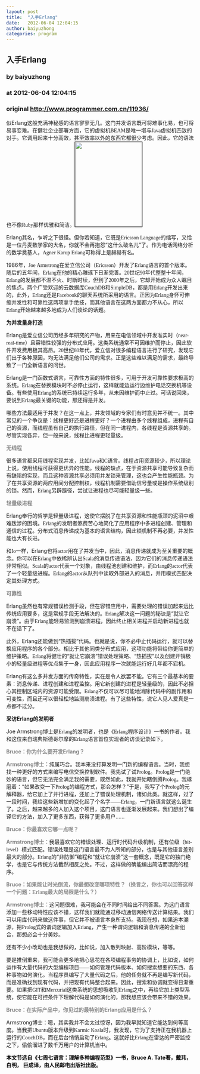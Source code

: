 ```yaml
---
layout: post
title:  "入手Erlang"
date:   2012-06-04 12:04:15
author: baiyuzhong
categories: program
---
```


## 入手Erlang
### by baiyuzhong
### at 2012-06-04 12:04:15
### original <http://www.programmer.com.cn/11936/>

<p style="text-align:left">似Erlang<span style="font-family:方正书宋简体">这般充满神秘感的语言寥寥无几</span>。这门并发语言既可将难事化易，也可将易事变难。在健壮企业部署方面，它的虚拟机<span style="font-family:Times New Roman">BEAM</span><span style="font-family:方正书宋简体">是唯一堪与</span><span style="font-family:Times New Roman">Java</span><span style="font-family:方正书宋简体">虚拟机匹敌的对手。它调用起来十分高效，甚至效率以外的东西它都很少考虑。因此，它的语法也不像</span><span style="font-family:Times New Roman">Ruby</span><span style="font-family:方正书宋简体">那样优雅和简洁。<img style="border:1px solid black;margin-top:1px;margin-bottom:1px" title="七周七语言" src="http://www.programmer.com.cn/wp-content/uploads/2012/06/%E4%B8%83%E5%91%A8%E4%B8%83%E8%AF%AD%E8%A8%80300dpi_%E5%89%AF%E6%9C%AC.jpg" alt="" width="180" height="227"><span></span></span></p>
<p>Erlang<span style="font-family:方正书宋简体">其名，乍听之下很怪。但你若知道，它既是</span><span style="font-family:Times New Roman">Ericsson Language</span><span style="font-family:方正书宋简体">的缩写，又恰是一位丹麦数学家的大名，你就不会再抱怨</span>“这什么破名儿”了。作为电话网络分析的数学奠基人，<span style="font-family:Times New Roman">Agner Karup Erlang</span>可称得上是赫赫有名。</p>
<p>1986<span style="font-family:方正书宋简体">年，</span><span style="font-family:Times New Roman">Joe Armstrong</span><span style="font-family:方正书宋简体">在爱立信公司（</span><span style="font-family:Times New Roman">Ericsson</span><span style="font-family:方正书宋简体">）开发了</span><span style="font-family:Times New Roman">Erlang</span><span style="font-family:方正书宋简体">语言的首个版本。随后的五年间，</span><span style="font-family:Times New Roman">Erlang</span><span style="font-family:方正书宋简体">在他的精心雕琢下日渐完善。</span><span style="font-family:Times New Roman">20</span><span style="font-family:方正书宋简体">世纪</span><span style="font-family:Times New Roman">90</span><span style="font-family:方正书宋简体">年代整整十年</span>间，<span style="font-family:Times New Roman">Erlang</span><span style="font-family:方正书宋简体">的发展都不温不火、时断时续，但到了</span><span style="font-family:Times New Roman">2000</span><span style="font-family:方正书宋简体">年之后，它却开始成为众人瞩目的焦点。两个广受欢迎的云数据库</span><span style="font-family:Times New Roman">CouchDB</span>和<span style="font-family:Times New Roman">SimpleDB</span><span style="font-family:方正书宋简体">，都是用</span><span style="font-family:Times New Roman">Erlang</span><span style="font-family:方正书宋简体">开发出来的，此外，</span><span style="font-family:Times New Roman">Erlang</span><span style="font-family:方正书宋简体">还是</span><span style="font-family:Times New Roman">Facebook</span><span style="font-family:方正书宋简体">的聊天系统所采用的语言。正因为</span><span style="font-family:Times New Roman">Erlang</span><span style="font-family:方正书宋简体">身怀可伸缩并发性和可靠性这两项拿手绝技，而其他语言在这两方面都力不从心，所以</span><span style="font-family:Times New Roman">Erlang</span><span style="font-family:方正书宋简体">开始越来越多地成为人们谈论的话题。</span></p>
<p><strong>为并发量身打造</strong></p>
<p>Erlang<span style="font-family:方正书宋简体">是爱立信公司历经多年研究的产物，用来在电信领域中开发</span>准实时（<span style="font-family:Times New Roman">near-real-time</span><span style="font-family:方正书宋简体">）</span>且容错性较强的分布式应用。这类系统通常不可因维护而停止，因此软件开发费用极其高昂。<span style="font-family:Times New Roman">20</span><span style="font-family:方正书宋简体">世纪</span><span style="font-family:Times New Roman">80</span><span style="font-family:方正书宋简体">年代，爱立信对很多编程语言进行了研究，发现它们出于各种原因，均无法满足他们公司的需求。正是这些难以满足的需求，最终导致了一门全新语言的问世。</span></p>
<p>Erlang是一门函数式语言，可靠性方面的特性很多，可用于开发可靠性要求极高的系统。<span style="font-family:Times New Roman">Erlang</span>在替换模块时不必停止运行，这样就能边运行边维护电话交换机等设备。有些使用<span style="font-family:Times New Roman">Erlang</span><span style="font-family:方正书宋简体">的系统已持续运行多年，从未因维护而中止过。可话说回来，要说到</span><span style="font-family:Times New Roman">Erlang</span><span style="font-family:方正书宋简体">最</span>关键的功能，那还得是并发。</p>
<p>哪些方法最适用于并发？在这一点上，并发领域的专家们有时意见并不统一。其中常见的一个争议是：线程更好还是进程更好？一个进程由多个线程组成，进程有自己的资源，而线程虽有自己的执行路径，但在同一进程内，各线程是资源共享的。尽管实现各异，但一般来说，线程比进程更轻量级。</p>
<p><strong><span style="color:#888888">无线程</span></strong></p>
<p>很多语言都采用线程实现并发，比如<span style="font-family:Times New Roman">Java</span><span style="font-family:方正书宋简体">和</span><span style="font-family:Times New Roman">C</span><span style="font-family:方正书宋简体">语言。线程占用资源较少，所以理论上说，使用线程可获得更</span>优异的性能。线程的缺点，在于资源共享可能导致复杂而有缺陷的实现，而且这种资源共享必须用并发锁来管理，这也会产生性能瓶颈。为了在共享资源的两应用间分配控制权，线程机制需要借助信号量或是操作系统级别的锁。然而，<span style="font-family:Times New Roman">Erlang</span><span style="font-family:方正书宋简体">另辟蹊径，尝试</span>让进程也尽可能轻量级一些。</p>
<p><strong><span style="color:#888888">轻量级进程</span></strong></p>
<p>Erlang<span style="font-family:方正书宋简体">奉行的哲学是轻量级进程，这使它摆脱了在共享资源和性能瓶颈的泥沼中艰难跋涉的困境。</span><span style="font-family:Times New Roman">Erlang</span><span style="font-family:方正书宋简体">的发明者</span>煞费苦心地简化了应用程序中多进程创建、管理和通信的过程。分布式消息传递成为基本的语言结构，因此锁机制不再必要，并发性能也大有长进。</p>
<p>和<span style="font-family:Times New Roman">Io</span><span style="font-family:方正书宋简体">一样</span>，Erlang<span style="font-family:方正书宋简体">也将</span><span style="font-family:Times New Roman">actor</span><span style="font-family:方正书宋简体">用在了并发当中，因此</span>，消息传递就成为至关重要的概念。你可以在<span style="font-family:Times New Roman">Erlang</span><span style="font-family:方正书宋简体">中</span>依稀辨认出<span style="font-family:Times New Roman">Scala</span><span style="font-family:方正书宋简体">的消息传递语法，因为它们的消息传递</span>语法非常相似。<span style="font-family:Times New Roman">Scala</span><span style="font-family:方正书宋简体">的</span><span style="font-family:Times New Roman">actor</span><span style="font-family:方正书宋简体">代表一个对象，由线程池创建和维护</span>，而<span style="font-family:Times New Roman">Erlang</span><span style="font-family:方正书宋简体">的</span><span style="font-family:Times New Roman">actor</span><span style="font-family:方正书宋简体">代表了一个轻量级进程。</span><span style="font-family:Times New Roman">Erlang</span><span style="font-family:方正书宋简体">的</span><span style="font-family:Times New Roman">actor</span><span style="font-family:方正书宋简体">从队列中读取外部进入的消息，并用模式匹配决定</span>其处理方式。</p>
<p><span style="color:#888888"><strong>可靠性</strong></span></p>
<p>Erlang虽然也有常规错误检测手段，但在容错应用中，需要处理的错误加起来远比传统应用要多，这是常规手段无法解决的。<span style="font-family:Times New Roman">Erlang</span><span style="font-family:方正书宋简体">解决这一问题的秘诀是</span>“就让它崩溃”。由于<span style="font-family:Times New Roman">Erlang</span><span style="font-family:方正书宋简体">能轻易监测到崩溃进程，因此终止相关进程并启动新进程也就不在话下了。</span></p>
<p>此外，Erlang还能做到“热插拔”代码。也就是说，你不必中止代码运行，就可以替换应用程序的各个部分。相比于其他同类分布式应用，这项功能将带给你更简单的维护策略。<span style="font-family:Times New Roman">Erlang</span><span style="font-family:方正书宋简体">将健壮的</span>“就让它崩溃”错误处理策略、“热插拔”以及创建开销极小的轻量级进程等优点集于一身，因此应用程序一次就能运行好几年都不宕机。</p>
<p>Erlang<span style="font-family:方正书宋简体">有这么多并发</span>方面的传奇特性，实在是令人欲罢不能。它有三个最基本的要素：消息传递、进程创建和进程监控。用它新创建的进程是轻量级的，因此不必担心其控制区域内的资源可能受限。<span style="font-family:Times New Roman">Erlang</span><span style="font-family:方正书宋简体">不仅</span>可以尽可能地消除代码中的副作用和可变性，而且还可以很轻松地监测崩溃进程。有了这些特性，说它人见人爱真是一点都不过分。</p>
<p><strong>采访Erlang的发明者</strong></p>
<p>Joe Armstrong<span style="font-family:方正书宋简体">博士是</span><span style="font-family:Times New Roman">Erlang</span><span style="font-family:方正书宋简体">的发明者，也是《</span><span style="font-family:Times New Roman">Erlang</span><span style="font-family:方正书宋简体">程序设计》</span>一书的作者。我和这位来自瑞典斯德哥尔摩的<span style="font-family:Times New Roman">Erlang</span><span style="font-family:方正书宋简体">语言首位</span>实现者的访谈记录如下。</p>
<p><strong><span style="color:#888888">Bruce<span style="font-family:方正仿宋简体">：</span>你为什么要开发Erlang<span style="font-family:方正仿宋简体">？</span></span></strong></p>
<p><span style="color:#888888"><strong>Armstrong<span style="font-family:方正楷体简体">博士：</span></strong></span>纯属巧合。我本来没打算发明一门新的编程语言。当时，我想找一种更好的方式来编写电信交换控制软件。我先试了试<span style="font-family:Times New Roman">Prolog</span><span style="font-family:方正楷体简体">。</span><span style="font-family:Times New Roman">Prolog</span><span style="font-family:方正楷体简体">是一门绝妙的语言，但它无法完全满足我的需要，既然如此，我就开始瞎倒腾</span><span style="font-family:Times New Roman">Prolog</span><span style="font-family:方正楷体简体">。我琢磨着：</span>“如果改变一下<span style="font-family:Times New Roman">Prolog</span><span style="font-family:方正楷体简体">的编程方式，那会怎样？</span>”于是，我写了个<span style="font-family:Times New Roman">Prolog</span><span style="font-family:方正楷体简体">的元解释器，给它加上了并行进程，还加上了错误处理机制，诸如此类。就这样，过了一段时间，我给这些新增加的变化起了个名字</span><span style="font-family:Times New Roman">——Erlang</span><span style="font-family:方正楷体简体">，一门新语言就这么诞生了。之后，越来越多的人加入这个项目，这门语言也逐渐发展起来。我们想出了编译它的方法，加入了更多东西，获得了更多用户</span>……</p>
<p><span style="color:#888888"><strong>Bruce<span style="font-family:方正仿宋简体">：</span>你最喜欢它哪一点呢？</strong></span></p>
<p><span style="color:#888888"><strong>Armstrong<span style="font-family:方正楷体简体">博士：</span></strong></span>我最喜欢它的错误处理、运行时代码升级机制，还有位级（<span style="font-family:Times New Roman">bit-level</span><span style="font-family:方正楷体简体">）模式匹配。错误处理是这门语言最不为人所知的部分，也是与其他语言差别最大的部分。</span><span style="font-family:Times New Roman">Erlang</span><span style="font-family:方正楷体简体">的</span>“非防御”编程和“就让它崩溃”这一套概念，既是它的独门绝学，也是它与传统方法截然相反之处。不过，这样做的确能编出简洁而漂亮的程序。</p>
<p><strong><span style="color:#888888">Bruce<span style="font-family:方正仿宋简体">：</span>如果能让时光倒流，你最想改变哪项特性？（换言之，你也可以回答这样一个问题：<span style="font-family:Times New Roman">Erlang</span><span style="font-family:方正仿宋简体">最大的局限是什么？）</span></span></strong></p>
<p><span style="color:#888888"><strong>Armstrong<span style="font-family:方正楷体简体">博士：</span></strong></span>这问题很难，我可能会在不同时间给出不同答案。为这门语言添加一些移动特性应该不错，这样我们就能通过移动通信网络传送计算结果。我们可以用库代码来做这件事，但它并不被语言本身所支持。我现在想，如果追本溯源，把<span style="font-family:Times New Roman">Prolog</span><span style="font-family:方正楷体简体">式的谓词逻辑加入</span><span style="font-family:Times New Roman">Erlang</span><span style="font-family:方正楷体简体">，产生一种谓词逻辑和消息传递的全新组合，那想必会十分美妙。</span></p>
<p>还有不少小改动也是我想做的，比如说，加入散列映射、高阶模块，等等。</p>
<p>要是推倒重来，我可能会更多地把心思花在各项编程事务的协调上，比如说，如何运作有大量代码的大型编程项目<span style="font-family:Times New Roman">——</span><span style="font-family:方正楷体简体">如何管理代码版本、如何</span>搜索想要的东西、各种事物如何演化。当程序员编写了大量代码之后，他的任务就不再是编写新代码，而是准确找到现有代码，并把现有代码整合起来。因此，搜索和协调就变得日渐重要。如果把<span style="font-family:Times New Roman">GIT</span><span style="font-family:方正楷体简体">和</span><span style="font-family:Times New Roman">Mercurial</span>这类系统的思想吸收到<span style="font-family:Times New Roman">Erlang</span><span style="font-family:方正楷体简体">之中，再给它加上类型系统，使它能在可控条件下理解代码是如何演化的，那我想应该会带来不错的效果。</span></p>
<p><span style="color:#888888"><strong>Bruce<span style="font-family:方正仿宋简体">：</span>在实际产品中，你见过的最特别的Erlang应用是什么？</strong></span></p>
<p>Armstrong<span style="font-family:方正楷体简体">博士：</span>嗯，其实我并不会太过惊讶，因为我早就知道它能达到何等高度。当我把<span style="font-family:Times New Roman">Ubuntu</span><span style="font-family:方正楷体简体">版本升级到</span><span style="font-family:Times New Roman">Karmic Koala</span>时，我发现，它为了支持正在我机器上运行的<span style="font-family:Times New Roman">CouchDB</span><span style="font-family:方正楷体简体">，而在后台悄悄启动了</span><span style="font-family:Times New Roman">Erlang</span><span style="font-family:方正楷体简体">。这就好比</span><span style="font-family:Times New Roman">Erlang</span><span style="font-family:方正楷体简体">在雷达的严密监控之下，偷偷溜进了数千万用户的计算机当中。</span></p>
<p><span style="color:#000000"><strong>本文节选自《七周七语言：理解多种编程范型》一书，Bruce A. Tate著，戴玮，白明， 巨成译，由人民邮电出版社出版。</strong></span></p>
<p><span style="color:#000000"><strong><br>
</strong></span></p>
<p> </p>